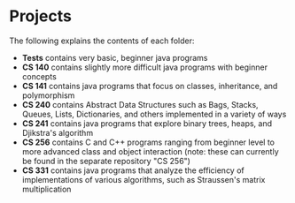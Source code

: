 # Projects

The following explains the contents of each folder:

<ul>

<li><strong>Tests</strong> contains very basic, beginner java programs</li>
<li><strong>CS 140</strong> contains slightly more difficult java programs with beginner concepts</li>
<li><strong>CS 141</strong> contains java programs that focus on classes, inheritance, and polymorphism</li>
<li><strong>CS 240</strong> contains Abstract Data Structures such as Bags, Stacks, Queues, Lists, Dictionaries, and others implemented in a variety of ways</li>
<li><strong>CS 241</strong> contains java programs that explore binary trees, heaps, and Djikstra's algorithm</li>
<li><strong>CS 256</strong> contains C and C++ programs ranging from beginner level to more advanced class and object interaction (note: these can currently be found in the separate repository "CS 256")</li>
<li><strong>CS 331</strong> contains java programs that analyze the efficiency of implementations of various algorithms, such as Straussen's matrix multiplication</li>

<ul>

